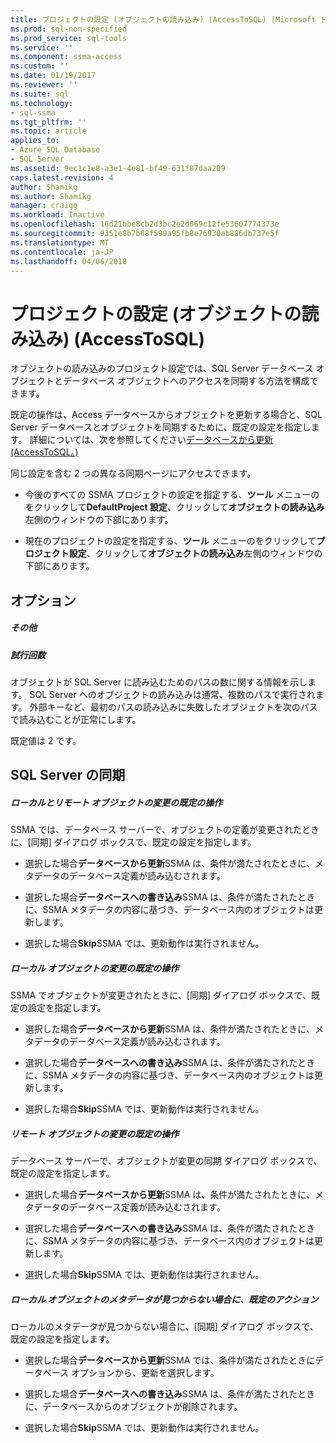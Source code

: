 ```yaml
---
title: プロジェクトの設定 (オブジェクトの読み込み) (AccessToSQL) |Microsoft ドキュメント
ms.prod: sql-non-specified
ms.prod_service: sql-tools
ms.service: ''
ms.component: ssma-access
ms.custom: ''
ms.date: 01/19/2017
ms.reviewer: ''
ms.suite: sql
ms.technology:
- sql-ssma
ms.tgt_pltfrm: ''
ms.topic: article
applies_to:
- Azure SQL Database
- SQL Server
ms.assetid: 9ec1c1e8-a3e1-4e81-bf49-631f87daa209
caps.latest.revision: 4
author: Shamikg
ms.author: Shamikg
manager: craigg
ms.workload: Inactive
ms.openlocfilehash: 16d21bbe8cb2d3bc2e2d069c12fe53607774373e
ms.sourcegitcommit: 9351e8b7b68f599a95fb8e76930ab886db737e5f
ms.translationtype: MT
ms.contentlocale: ja-JP
ms.lasthandoff: 04/06/2018
---
```

# <a name="project-settings-loading-objects-accesstosql"></a>プロジェクトの設定 (オブジェクトの読み込み) (AccessToSQL)
オブジェクトの読み込みのプロジェクト設定では、SQL Server データベース オブジェクトとデータベース オブジェクトへのアクセスを同期する方法を構成できます。  
  
既定の操作は、Access データベースからオブジェクトを更新する場合と、SQL Server データベースとオブジェクトを同期するために、既定の設定を指定します。 詳細については、次を参照してください[データベースから更新&#40;AccessToSQL。&#41;](../../ssma/access/refresh-from-database-accesstosql.md)  
  
同じ設定を含む 2 つの異なる同期ページにアクセスできます。  
  
-   今後のすべての SSMA プロジェクトの設定を指定する、**ツール** メニューのをクリックして**DefaultProject 設定**、クリックして**オブジェクトの読み込み**左側のウィンドウの下部にあります。  
  
-   現在のプロジェクトの設定を指定する、**ツール** メニューのをクリックして**プロジェクト設定**、クリックして**オブジェクトの読み込み**左側のウィンドウの下部にあります。  
  
## <a name="options"></a>オプション  
  
##### <a name="misc"></a>その他  
  
##### <a name="attempts"></a>試行回数  
オブジェクトが SQL Server に読み込むためのパスの数に関する情報を示します。 SQL Server へのオブジェクトの読み込みは通常、複数のパスで実行されます。 外部キーなど、最初のパスの読み込みに失敗したオブジェクトを次のパスで読み込むことが正常にします。  
  
既定値は 2 です。  
  
## <a name="synchronization-for-sql-server"></a>SQL Server の同期  
  
##### <a name="default-action-on-local-and-remote-object-change"></a>ローカルとリモート オブジェクトの変更の既定の操作  
SSMA では、データベース サーバーで、オブジェクトの定義が変更されたときに、[同期] ダイアログ ボックスで、既定の設定を指定します。  
  
-   選択した場合**データベースから更新**SSMA は、条件が満たされたときに、メタデータのデータベース定義が読み込むされます。  
  
-   選択した場合**データベースへの書き込み**SSMA は、条件が満たされたときに、SSMA メタデータの内容に基づき、データベース内のオブジェクトは更新します。  
  
-   選択した場合**Skip**SSMA では、更新動作は実行されません。  
  
##### <a name="default-action-on-local-object-change"></a>ローカル オブジェクトの変更の既定の操作  
SSMA でオブジェクトが変更されたときに、[同期] ダイアログ ボックスで、既定の設定を指定します。  
  
-   選択した場合**データベースから更新**SSMA は、条件が満たされたときに、メタデータのデータベース定義が読み込むされます。  
  
-   選択した場合**データベースへの書き込み**SSMA は、条件が満たされたときに、SSMA メタデータの内容に基づき、データベース内のオブジェクトは更新します。  
  
-   選択した場合**Skip**SSMA では、更新動作は実行されません。  
  
##### <a name="default-action-on-remote-object-change"></a>リモート オブジェクトの変更の既定の操作  
データベース サーバーで、オブジェクトが変更の同期 ダイアログ ボックスで、既定の設定を指定します。  
  
-   選択した場合**データベースから更新**SSMA は、条件が満たされたときに、メタデータのデータベース定義が読み込むされます。  
  
-   選択した場合**データベースへの書き込み**SSMA は、条件が満たされたときに、SSMA メタデータの内容に基づき、データベース内のオブジェクトは更新します。  
  
-   選択した場合**Skip**SSMA では、更新動作は実行されません。  
  
##### <a name="default-action-when-local-object-metadata-is-missing"></a>ローカル オブジェクトのメタデータが見つからない場合に、既定のアクション  
ローカルのメタデータが見つからない場合に、[同期] ダイアログ ボックスで、既定の設定を指定します。  
  
-   選択した場合**データベースから更新**SSMA では、条件が満たされたときにデータベース オプションから、更新を選択します。  
  
-   選択した場合**データベースへの書き込み**SSMA は、条件が満たされたときに、データベースからのオブジェクトが削除されます。  
  
-   選択した場合**Skip**SSMA では、更新動作は実行されません。  
  
